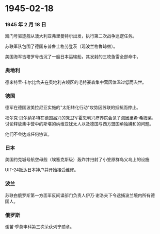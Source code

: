 # 1945-02-18

### 1945 年 2 月 18 日

凯门号驱逐舰从澳大利亚弗里曼特尔出发，执行第二次战争巡逻任务。

苏联军队包围了德国东普鲁士格劳登茨（现波兰格鲁琼兹）。

美国海军吉塔罗号击沉了一艘日本运输船，其发射的三枚鱼雷全部命中。

### 奥地利

德米特里·卡尔比舍夫在奥地利占领区的毛特豪森集中营因体温过低而去世。

### 德国

德军在德国波美拉尼亚实施的"太阳转化行动"攻势因苏联的抵抗而停止。

福尔克·贝尔纳多特在德国吕兴的党卫军霍恩利兴疗养院会见了海因里希·希姆莱，讨论释放集中营中的斯堪的纳维亚犹太人以及德国与西方盟国单独媾和的问题。

他们不会达成任何协议。

### 日本

美国约克城号航空母舰（埃塞克斯级）轰炸并扫射了小笠原群岛父岛上的设施

UIT-24抵达日本神户并开始接受维修。

### 波兰

苏联白俄罗斯第一方面军反间谍部门负责人伊万·谢洛夫下令逮捕波兰境内所有德国人。

### 俄罗斯

谢苗·季莫申科第三次荣获列宁勋章。